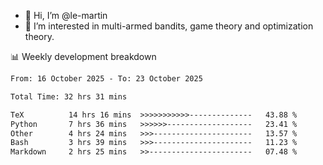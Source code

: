 - 👋 Hi, I’m @le-martin
- 👀 I’m interested in multi-armed bandits, game theory and optimization theory.
<!---- 💞️ I’m looking to collaborate on ...
- 📫 How to reach me ...-->

<!---
Tutorial for using WakaTime stats in GitHub profile: https://github.com/athul/waka-readme
-->

📊 Weekly development breakdown
<!--START_SECTION:waka-->

```txt
From: 16 October 2025 - To: 23 October 2025

Total Time: 32 hrs 31 mins

TeX          14 hrs 16 mins  >>>>>>>>>>>--------------   43.88 %
Python       7 hrs 36 mins   >>>>>>-------------------   23.41 %
Other        4 hrs 24 mins   >>>----------------------   13.57 %
Bash         3 hrs 39 mins   >>>----------------------   11.23 %
Markdown     2 hrs 25 mins   >>-----------------------   07.48 %
```

<!--END_SECTION:waka-->

<!---
le-martin/le-martin is a ✨ special ✨ repository because its `README.md` (this file) appears on your GitHub profile.
You can click the Preview link to take a look at your changes.
--->
